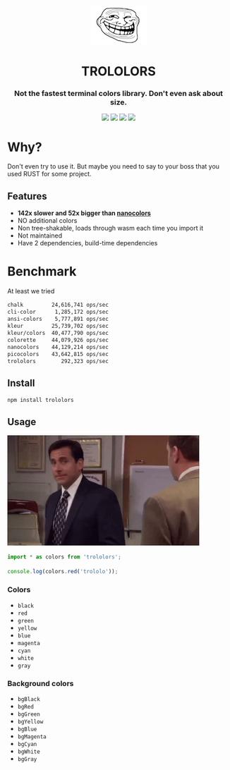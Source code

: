<p align="center">
  <img src="./logo.jpeg"/>
</p>

<h1 align="center"> TROLOLORS </h1>
<h3 align="center"> Not the fastest terminal colors library. Don't even ask about size. </h3>

<div align="center">
    <img src="https://forthebadge.com/images/badges/uses-badges.svg">
    <img src="https://forthebadge.com/images/badges/0-percent-optimized.svg">
    <img src="https://forthebadge.com/images/badges/made-with-rust.svg">
    <img src="https://forthebadge.com/images/badges/makes-people-smile.svg">    
</div>

# Why? 

Don't even try to use it. But maybe you need to say to your boss that you used RUST for some project. 

## Features

- **142x slower and 52x bigger than [nanocolors](https://github.com/ai/nanocolors)**
- NO additional colors
- Non tree-shakable, loads through wasm each time you import it
- Not maintained 
- Have 2 dependencies, build-time dependencies 


# Benchmark 

At least we tried 

```
chalk         24,616,741 ops/sec
cli-color      1,285,172 ops/sec
ansi-colors    5,777,891 ops/sec
kleur         25,739,702 ops/sec
kleur/colors  40,477,790 ops/sec
colorette     44,079,926 ops/sec
nanocolors    44,129,214 ops/sec
picocolors    43,642,815 ops/sec
trololors        292,323 ops/sec
``` 

## Install

```sh
npm install trololors
```

## Usage

![no god pleas no](./no-god.gif)
```js
import * as colors from 'trololors';

console.log(colors.red('trololo'));
```


### Colors

- `black`
- `red`
- `green`
- `yellow`
- `blue`
- `magenta`
- `cyan`
- `white`
- `gray`

### Background colors

- `bgBlack`
- `bgRed`
- `bgGreen`
- `bgYellow`
- `bgBlue`
- `bgMagenta`
- `bgCyan`
- `bgWhite`
- `bgGray`
